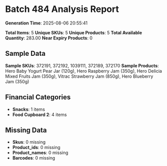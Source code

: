 # Batch 484 Analysis Report

**Generation Time**: 2025-08-06 20:55:41

**Total Items**: 5
**Unique SKUs**: 5
**Unique Products**: 5
**Total Available Quantity**: 283.00
**Near Expiry Products**: 0

## Sample Data
**Sample SKUs**: 372191, 372192, 1039111, 372189, 372170
**Sample Products**: Hero Baby Yogurt Pear Jar (120g), Hero Raspberry Jam (350g), Hero Delicia Mixed Fruits Jam (350g), Vitrac Strawberry Jam (850g), Hero Blueberry Jam (350g)

## Financial Categories
- **Snacks**: 1 items
- **Food Cupboard 2**: 4 items

## Missing Data
- **Skus**: 0 missing
- **Product_ids**: 0 missing
- **Product_names**: 0 missing
- **Barcodes**: 0 missing
